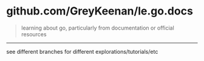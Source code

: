 
# github.com/GreyKeenan/le.go.docs

> learning about go, particularly from documentation or official resources

---

see different branches for different explorations/tutorials/etc
